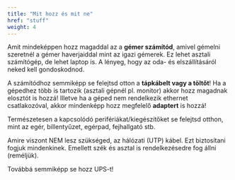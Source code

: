 ```yaml
---
title: "Mit hozz és mit ne"
href: "stuff"
weight: 4
---
```


Amit mindeképpen hozz magaddal az a **gémer számítód**, amivel gémelni szeretnél a gémer haverjaiddal mint az igazi gémerek. Ez lehet asztali számítógép, de lehet laptop is. A lényeg, hogy az oda- és elszállításáról neked kell gondoskodnod.

A számítódhoz semmiképp se felejtsd otton a **tápkábelt vagy a töltőt**! Ha a gépedhez több is tartozik (asztali gépnél pl. monitor) akkor hozz magadnak elosztót is hozzá! Illetve ha a géped nem rendelkezik ethernet csatlakozóval, akkor mindenképp hozz megfelelő **adaptert** is hozzá!

Természetesen a kapcsolódó perifériákat/kiegészítőket se felejtsd otthon, mint az egér, billentyűzet, egérpad, fejhallgató stb.

Amire viszont NEM lesz szükséged, az hálózati (UTP) kábel. Ezt biztosítani fogjuk mindenkinek. Emellett szék és asztal is rendelkezésedre fog állni (reméljük).

Továbbá semmiképp se hozz UPS-t!

